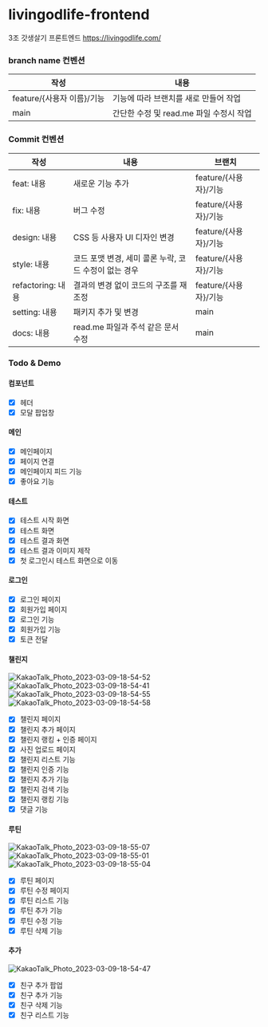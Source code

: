 # livingodlife-frontend
3조 갓생살기 프론트엔드
https://livingodlife.com/

### branch name 컨벤션
|작성|내용|
|---|---|
|feature/{사용자 이름}/기능|기능에 따라 브랜치를 새로 만들어 작업|
|main|간단한 수정 및 read.me 파일 수정시 작업|

### Commit 컨벤션
|작성|내용|브랜치|
|---|---|---|
|feat: 내용|새로운 기능 추가|feature/{사용자}/기능|
|fix: 내용 |버그 수정 |feature/{사용자}/기능|
|design: 내용|CSS 등 사용자 UI 디자인 변경|feature/{사용자}/기능|
|style: 내용|코드 포맷 변경, 세미 콜론 누락, 코드 수정이 없는 경우|feature/{사용자}/기능|
|refactoring: 내용|결과의 변경 없이 코드의 구조를 재조정|feature/{사용자}/기능|
|setting: 내용|패키지 추가 및 변경|main|
|docs: 내용|read.me 파일과 주석 같은 문서 수정|main|

### Todo & Demo

#### 컴포넌트
- [X] 헤더
- [X] 모달 팝업창

#### 메인
- [X] 메인페이지
- [X] 페이지 연결
- [X] 메인페이지 피드 기능
- [X] 좋아요 기능

#### 테스트
- [X] 테스트 시작 화면
- [X] 테스트 화면
- [X] 테스트 결과 화면
- [X] 테스트 결과 이미지 제작
- [X] 첫 로그인시 테스트 화면으로 이동

#### 로그인
- [X] 로그인 페이지
- [X] 회원가입 페이지
- [X] 로그인 기능
- [X] 회원가입 기능
- [X] 토큰 전달

#### 챌린지
![KakaoTalk_Photo_2023-03-09-18-54-52](https://user-images.githubusercontent.com/65844764/223986429-2f3e6b63-cdca-43b9-8bb8-6b533bbdec9c.png)
![KakaoTalk_Photo_2023-03-09-18-54-41](https://user-images.githubusercontent.com/65844764/223986333-17a29318-7ffa-4d03-aaf6-9d9af9e60490.png)
![KakaoTalk_Photo_2023-03-09-18-54-55](https://user-images.githubusercontent.com/65844764/223986517-367e2282-b0c0-46dc-a86c-e65f0fc938c7.png)
![KakaoTalk_Photo_2023-03-09-18-54-58](https://user-images.githubusercontent.com/65844764/223986580-dc3a50f5-3fe2-421d-a679-42f6fe192abf.png)


- [X] 챌린지 페이지
- [X] 챌린지 추가 페이지
- [X] 챌린지 랭킹 + 인증 페이지
- [X] 사진 업로드 페이지
- [X] 챌린지 리스트 기능
- [X] 챌린지 인증 기능
- [X] 챌린지 추가 기능
- [X] 챌린지 검색 기능
- [X] 챌린지 랭킹 기능
- [X] 댓글 기능

#### 루틴
![KakaoTalk_Photo_2023-03-09-18-55-07](https://user-images.githubusercontent.com/65844764/223986665-aa662deb-0018-428d-8472-37e27a7d29cb.png)
![KakaoTalk_Photo_2023-03-09-18-55-01](https://user-images.githubusercontent.com/65844764/223986698-e9dad8d0-a7af-4221-ab3a-4a2e987361d1.png)
![KakaoTalk_Photo_2023-03-09-18-55-04](https://user-images.githubusercontent.com/65844764/223986735-425e14a7-f8e1-4a1e-b082-33ef4bf4d734.png)

- [X] 루틴 페이지
- [X] 루틴 수정 페이지
- [X] 루틴 리스트 기능
- [X] 루틴 추가 기능
- [X] 루틴 수정 기능
- [X] 루틴 삭제 기능

#### 추가
![KakaoTalk_Photo_2023-03-09-18-54-47](https://user-images.githubusercontent.com/65844764/223986806-279c9527-93b8-4807-b07b-7e8a60cb8aee.png)

- [X] 친구 추가 팝업
- [X] 친구 추가 기능
- [X] 친구 삭제 기능
- [X] 친구 리스트 기능
